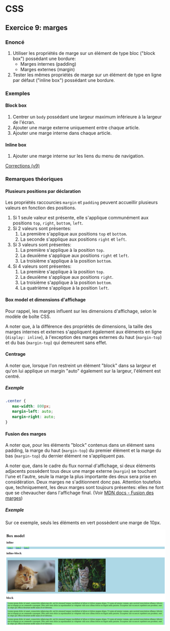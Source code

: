 # CSS

## Exercice 9: marges

### Enoncé

 1. Utiliser les propriétés de marge sur un élément de type bloc ("block box") possédant une bordure:
    - Marges internes (padding)
    - Marges externes (margin)
 2. Tester les mêmes propriétés de marge sur un élément de type en ligne par défaut ("inline box") possédant une bordure.

### Exemples

#### Block box
 
 1. Centrer un `body` possédant une largeur maximum inférieure à la largeur de l'écran.
 2. Ajouter une marge externe uniquement entre chaque article.
 3. Ajouter une marge interne dans chaque article.

#### Inline box

 1. Ajouter une marge interne sur les liens du menu de navigation.

[Corrections (v9)](./corrections)

### Remarques théoriques

#### Plusieurs positions par déclaration

Les propriétés raccourcies `margin` et `padding` peuvent accueillir plusieurs valeurs en fonction des positions.
   1. Si 1 seule valeur est présente, elle s'applique communément aux positions `top`, `right`, `bottom`, `left`.
   2. Si 2 valeurs sont présentes:
      1. La première s'applique aux positions `top` et `bottom`.
      2. La seconde s'applique aux positions `right` et `left`.
   3. Si 3 valeurs sont présentes:
      1. La première s'applique à la position `top`.
      2. La deuxième s'applique aux positions `right` et `left`.
      3. La troisième s'applique à la position `bottom`.
   4. Si 4 valeurs sont présentes:
      1. La première s'applique à la position `top`.
      2. La deuxième s'applique aux positions `right`.
      3. La troisième s'applique à la position `bottom`.
      4. La quatrième s'applique à la position `left`.

#### Box model et dimensions d'affichage

Pour rappel, les marges influent sur les dimensions d'affichage, selon le modèle de boîte CSS.

A noter que, à la différence des propriétés de dimensions, la taille des marges internes et externes s'appliquent également aux éléments en ligne (`display: inline`), à l'exception des marges externes du haut (`margin-top`) et du bas (`margin-top`) qui demeurent sans effet.

#### Centrage

A noter que, lorsque l'on restreint un élément "block" dans sa largeur et qu'on lui applique un margin "auto" également sur la largeur, l'élément est centré.

##### Exemple

```css
.center {
   max-width: 800px;
   margin-left: auto;
   margin-right: auto;
}
```

#### Fusion des marges

A noter que, pour les éléments "block" contenus dans un élément sans padding, la marge du haut (`margin-top`) du premier élément et la marge du bas (`margin-top`) du dernier élément ne s'appliquent pas.

A noter que, dans le cadre du flux normal d'affichage, si deux éléments adjacents possèdent tous deux une marge externe (`margin`) se touchant l'une et l'autre, seule la marge la plus importante des deux sera prise en considération. Deux marges ne s'aditionnent donc pas. Attention toutefois que, techniquement, les deux marges sont toujours présentes: elles ne font que se chevaucher dans l'affichage final. (Voir [MDN docs - Fusion des marges](https://developer.mozilla.org/fr/docs/Web/CSS/CSS_Box_Model/Mastering_margin_collapsing))

##### Exemple

Sur ce exemple, seuls les éléments en vert possèdent une marge de 10px.

![Box model](../../../../resources/images/box-model.png)

